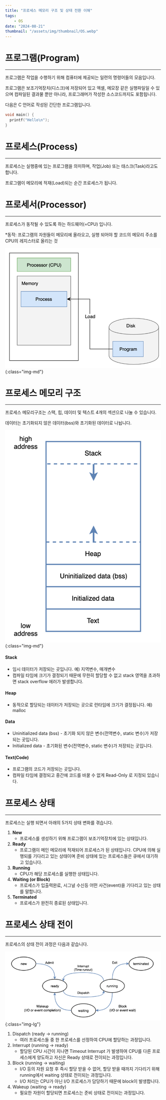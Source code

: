 ```yaml
---
title: "프로세스 메모리 구조 및 상태 전환 이해"
tags:
    - OS
date: "2024-08-21"
thumbnail: "/assets/img/thumbnail/OS.webp"
---
```


# 프로그램(Program)
---

프로그램은 작업을 수행하기 위해 컴퓨터에 제공되는 일련의 명령어들의 모음입니다.

프로그램은 보조기억장치(디스크)에 저장되어 있고 엑셀, 메모장 같은 실행파일일 수 있으며 컴파일된 결과물 뿐만 아니라, 프로그래머가 작성한 소스코드까지도 포함됩니다.

다음은 C 언어로 작성된 간단한 프로그램입니다.

```c
void main() {
  printf("Hello\n");
}
```

# 프로세스(Process)
---

프로세스는 실행중에 있는 프로그램을 의미하며, 작업(Job) 또는 태스크(Task)라고도 합니다. 

프로그램이 메모리에 적재(Load)되는 순간 프로세스가 됩니다.

# 프로세서(Processor)
---

프로세스가 동작될 수 있도록 하는 하드웨어(=CPU) 입니다.

*동작: 프로그램의 자원들이 메모리에 올라오고, 실행 되어야 할 코드의 메모리 주소를 CPU의 레지스터로 올리는 것

![program, processor, process](/assets/img/posts/OS/1/1.webp "program, processor, process"){:class="img-md"}

# 프로세스 메모리 구조
---

프로세스 메모리구조는 스택, 힙, 데이터 및 텍스트 4개의 섹션으로 나눌 수 있습니다.

데이터는 초기화되지 않은 데이터(bss)와 초기화된 데이터로 나뉩니다.

![프로세스 메모리 구조](/assets/img/posts/OS/1/2.webp "프로세스 메모리 구조"){:class="img-md"}

#### Stack 
- 임시 데이터가 저장되는 곳입니다. 예) 지역변수, 매개변수
- 컴파일 타임에 크기가 결정되기 때문에 무한히 할당할 수 없고 stack 영역을 초과하면 stack overflow 에러가 발생합니다.

#### Heap 
- 동적으로 할당되는 데이터가 저장되는 곳으로 런타임에 크기가 결정됩니다. 예) malloc

#### Data
- Uninitialized data (bss) - 초기화 되지 않은 변수(전역변수, static 변수)가 저장되는 곳입니다.
- Initialized data - 초기화된 변수(전역변수, static 변수)가 저장되는 곳입니다.

#### Text(Code) 
- 프로그램의 코드가 저장되는 곳입니다.
- 컴파일 타임에 결정되고 중간에 코드를 바꿀 수 없게 Read-Only 로 지정되 있습니다.

# 프로세스 상태
---

프로세스는 실행 되면서 아래의 5가지 상태 변화를 겪습니다.

1. **New**
    - 프로세스를 생성하기 위해 프로그램이 보조기억장치에 있는 상태입니다.
2. **Ready**
    - 프로그램이 메인 메모리에 적재되어 프로세스가 된 상태입니다. CPU에 의해 실행되를 기다리고 있는 상태이며 준비 상태에 있는 프로세스들은 큐에서 대기하고 있습니다.
3. **Running**
    - CPU가 해당 프로세스를 실행한 상태입니다.
4. **Waiting (or Block)**
    - 프로세스가 입출력완료, 시그널 수신등 어떤 사건(event)을 기다리고 있는 상태를 말합니다.
5. **Terminated**
    - 프로세스가 완전히 종료된 상태입니다.

# 프로세스 상태 전이
---

프로세스의 상태 전이 과정은 다음과 같습니다.

![프로세스 상태 전이](/assets/img/posts/OS/1/3.webp "프로세스 상태 전이"){:class="img-lg"}
1. Dispatch (ready -> running) 
    - 여러 프로세스들 중 한 프로세스를 선정하여 CPU에 할당하는 과정입니다.
2. Interrupt (running -> ready) 
    - 할당된  CPU 시간이 지나면 Timeout Interrupt 가 발생하여 CPU를 다른 프로세스에게 양도하고 자신은 Ready 상태로 전이되는 과정입니다.
3. Block (running -> waiting) 
    - I/O 등의 자원 요청 후 즉시 할당 받을 수 없어, 할당 받을 때까지 기다리기 위해 running에서 waiting 상태로 전이되는 과정입니다.
    - I/O 처리는 CPU가 아닌 I/O 프로세스가 담당하기 때문에 block이 발생합니다.
4. Wakeup (waiting -> ready) 
    - 필요한 자원이 할당되면 프로세스는 준비 상태로 전이되는 과정입니다.
